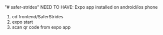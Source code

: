 "# safer-strides" 
NEED TO HAVE: Expo app installed on android/ios phone

1. cd frontend/SaferStrides
2. expo start
3. scan qr code from expo app
